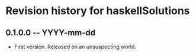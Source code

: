 # Revision history for haskellSolutions

## 0.1.0.0 -- YYYY-mm-dd

* First version. Released on an unsuspecting world.

